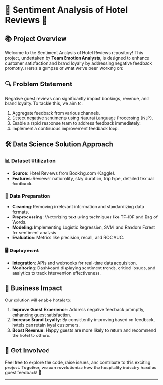 # 🏨 Sentiment Analysis of Hotel Reviews 🏨

## 📚 Project Overview

Welcome to the Sentiment Analysis of Hotel Reviews repository! This project, undertaken by **Team Emotion Analysts**, is designed to enhance customer satisfaction and brand loyalty by addressing negative feedback promptly. Here’s a glimpse of what we’ve been working on:

## 🔍 Problem Statement

Negative guest reviews can significantly impact bookings, revenue, and brand loyalty. To tackle this, we aim to:

1. Aggregate feedback from various channels.
2. Detect negative sentiments using Natural Language Processing (NLP).
3. Enable a rapid response team to address feedback immediately.
4. Implement a continuous improvement feedback loop.

## 🛠️ Data Science Solution Approach

### 📊 Dataset Utilization

- **Source**: Hotel Reviews from Booking.com (Kaggle).
- **Features**: Reviewer nationality, stay duration, trip type, detailed textual feedback.

### 🧹 Data Preparation

- **Cleaning**: Removing irrelevant information and standardizing data formats.
- **Preprocessing**: Vectorizing text using techniques like TF-IDF and Bag of Words.
- **Modeling**: Implementing Logistic Regression, SVM, and Random Forest for sentiment analysis.
- **Evaluation**: Metrics like precision, recall, and ROC AUC.

### 🖥️ Deployment

- **Integration**: APIs and webhooks for real-time data acquisition.
- **Monitoring**: Dashboard displaying sentiment trends, critical issues, and analytics to track intervention effectiveness.

## 🚀 Business Impact

Our solution will enable hotels to:
1. **Improve Guest Experience**: Address negative feedback promptly, enhancing guest satisfaction.
2. **Increase Brand Loyalty**: By consistently improving based on feedback, hotels can retain loyal customers.
3. **Boost Revenue**: Happy guests are more likely to return and recommend the hotel to others.

## 📢 Get Involved

Feel free to explore the code, raise issues, and contribute to this exciting project. Together, we can revolutionize how the hospitality industry handles guest feedback! 🌟

---
